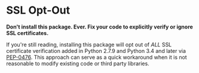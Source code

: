 SSL Opt-Out
===========

**Don't install this package.  Ever.  Fix your code to explicitly verify or
ignore SSL certificates.**

If you're still reading, installing this package will opt out of *ALL* SSL
certificate verification added in Python 2.7.9 and Python 3.4 and later via
[PEP-0476](https://www.python.org/dev/peps/pep-0476/#opting-out).  This
approach can serve as a quick workaround when it is not reasonable to modify
existing code or third party libraries.
